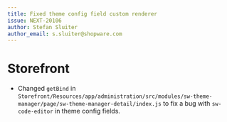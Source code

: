 ```yaml
---
title: Fixed theme config field custom renderer
issue: NEXT-20106
author: Stefan Sluiter
author_email: s.sluiter@shopware.com
---
```

# Storefront
* Changed `getBind` in `Storefront/Resources/app/administration/src/modules/sw-theme-manager/page/sw-theme-manager-detail/index.js` to fix a bug with `sw-code-editor` in theme config fields.
